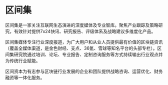 # 区间集

区间集是一家关注互联网生态演进的深度媒体及专业智库。聚焦产业跟踪及策略研究，有效针对提供7x24快讯、研究报告、评级体系及战略建议多维度化产品。

区间集媒体专注行业深度报道，为广大用户和从业人员提供最有价值的区块链资讯（覆盖全媒体渠道，是金色财经、支点、36氪、雪球等知名平台的头部专栏）。区间集研究院通过培训、论坛、专业报告、定制咨询服务等方式持续输出行业观点并为传统行业赋能。

区间资本为有志参与区块链行业发展的企业和团队提供战略咨询、运营优化、财务融资等一体化服务。
